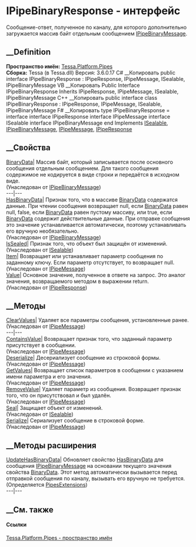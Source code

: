 # IPipeBinaryResponse - интерфейс
Сообщение-ответ, полученное по каналу, для которого дополнительно загружается
массив байт отдельным сообщением
[IPipeBinaryMessage](T_Tessa_Platform_Pipes_IPipeBinaryMessage.htm).
## __Definition
 **Пространство имён:** [Tessa.Platform.Pipes](N_Tessa_Platform_Pipes.htm)  
 **Сборка:** Tessa (в Tessa.dll) Версия: 3.6.0.17
C# __Копировать
     public interface IPipeBinaryResponse : IPipeResponse, 
    	IPipeMessage, ISealable, IPipeBinaryMessage
VB __Копировать
     Public Interface IPipeBinaryResponse
    	Inherits IPipeResponse, IPipeMessage, ISealable, IPipeBinaryMessage
C++ __Копировать
     public interface class IPipeBinaryResponse : IPipeResponse, 
    	IPipeMessage, ISealable, IPipeBinaryMessage
F# __Копировать
     type IPipeBinaryResponse = 
        interface
            interface IPipeResponse
            interface IPipeMessage
            interface ISealable
            interface IPipeBinaryMessage
        end
Implements
    [ISealable](T_Tessa_Platform_ISealable.htm), [IPipeBinaryMessage](T_Tessa_Platform_Pipes_IPipeBinaryMessage.htm), [IPipeMessage](T_Tessa_Platform_Pipes_IPipeMessage.htm), [IPipeResponse](T_Tessa_Platform_Pipes_IPipeResponse.htm)
##  __Свойства
[BinaryData](P_Tessa_Platform_Pipes_IPipeBinaryMessage_BinaryData.htm)|
Массив байт, который записывается после основного сообщения отдельным
сообщением. Для такого сообщения содержимое не кодируется в виде строки и
передаётся в исходном виде.  
(Унаследован от
[IPipeBinaryMessage](T_Tessa_Platform_Pipes_IPipeBinaryMessage.htm))  
---|---  
[HasBinaryData](P_Tessa_Platform_Pipes_IPipeBinaryMessage_HasBinaryData.htm)|
Признак того, что в массиве
[BinaryData](P_Tessa_Platform_Pipes_IPipeBinaryMessage_BinaryData.htm)
содержатся данные. При чтении сообщения возвращает null, если
[BinaryData](P_Tessa_Platform_Pipes_IPipeBinaryMessage_BinaryData.htm) равен
null, false, если
[BinaryData](P_Tessa_Platform_Pipes_IPipeBinaryMessage_BinaryData.htm) равен
пустому массиву, или true, если
[BinaryData](P_Tessa_Platform_Pipes_IPipeBinaryMessage_BinaryData.htm)
содержит действительные данные. При отправке сообщения это значение
устанавливается автоматически, поэтому устанавливать его вручную
необязательно.  
(Унаследован от
[IPipeBinaryMessage](T_Tessa_Platform_Pipes_IPipeBinaryMessage.htm))  
[IsSealed](P_Tessa_Platform_ISealable_IsSealed.htm)| Признак того, что объект
был защищён от изменений.  
(Унаследован от [ISealable](T_Tessa_Platform_ISealable.htm))  
[Item](P_Tessa_Platform_Pipes_IPipeMessage_Item.htm)|  Возвращает или
устанавливает параметр сообщения по заданному ключу. Если параметр
отсутствует, то возвращает null.  
(Унаследован от [IPipeMessage](T_Tessa_Platform_Pipes_IPipeMessage.htm))  
[Value](P_Tessa_Platform_Pipes_IPipeResponse_Value.htm)|  Основное значение,
полученное в ответе на запрос. Это аналог значения, возвращаемого методом в
выражении return.  
(Унаследован от [IPipeResponse](T_Tessa_Platform_Pipes_IPipeResponse.htm))  
##  __Методы
[ClearValues](M_Tessa_Platform_Pipes_IPipeMessage_ClearValues.htm)|  Удаляет
все параметры сообщения, установленные ранее.  
(Унаследован от [IPipeMessage](T_Tessa_Platform_Pipes_IPipeMessage.htm))  
---|---  
[ContainsValue](M_Tessa_Platform_Pipes_IPipeMessage_ContainsValue.htm)|
Возвращает признак того, что заданный параметр присутствует в сообщении.  
(Унаследован от [IPipeMessage](T_Tessa_Platform_Pipes_IPipeMessage.htm))  
[Deserialize](M_Tessa_Platform_Pipes_IPipeMessage_Deserialize.htm)|
Десериализует сообщение из строковой формы.  
(Унаследован от [IPipeMessage](T_Tessa_Platform_Pipes_IPipeMessage.htm))  
[GetValues](M_Tessa_Platform_Pipes_IPipeMessage_GetValues.htm)|  Возвращает
список параметров в сообщении с указанием имени параметра и его значения.  
(Унаследован от [IPipeMessage](T_Tessa_Platform_Pipes_IPipeMessage.htm))  
[RemoveValue](M_Tessa_Platform_Pipes_IPipeMessage_RemoveValue.htm)|  Удаляет
параметр из сообщения. Возвращает признак того, что он присутствовал и был
удалён.  
(Унаследован от [IPipeMessage](T_Tessa_Platform_Pipes_IPipeMessage.htm))  
[Seal](M_Tessa_Platform_ISealable_Seal.htm)| Защищает объект от изменений.  
(Унаследован от [ISealable](T_Tessa_Platform_ISealable.htm))  
[Serialize](M_Tessa_Platform_Pipes_IPipeMessage_Serialize.htm)|  Сериализует
сообщение в строковой форме.  
(Унаследован от [IPipeMessage](T_Tessa_Platform_Pipes_IPipeMessage.htm))  
##  __Методы расширения
[UpdateHasBinaryData](M_Tessa_Platform_Pipes_PipesExtensions_UpdateHasBinaryData.htm)|
Обновляет свойство
[HasBinaryData](P_Tessa_Platform_Pipes_IPipeBinaryMessage_HasBinaryData.htm)
для сообщения
[IPipeBinaryMessage](T_Tessa_Platform_Pipes_IPipeBinaryMessage.htm) на
основании текущего значения свойства
[BinaryData](P_Tessa_Platform_Pipes_IPipeBinaryMessage_BinaryData.htm). Этот
метод автоматически вызывается перед отправкой сообщения по каналу, вызывать
его вручную не требуется.  
(Определяется [PipesExtensions](T_Tessa_Platform_Pipes_PipesExtensions.htm))  
---|---  
##  __См. также
#### Ссылки
[Tessa.Platform.Pipes - пространство имён](N_Tessa_Platform_Pipes.htm)
